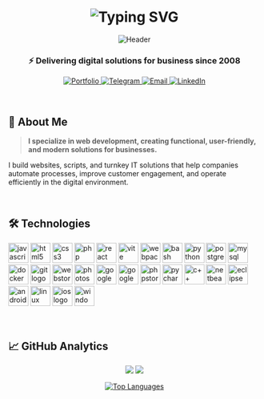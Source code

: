 <h1 align="center">
  <img src="https://readme-typing-svg.herokuapp.com?font=Fira+Code&weight=700&size=32&duration=4000&pause=1000&color=000000&center=true&vCenter=true&width=600&lines=Evgenii+Savin;Developer;Tech+Lead;Digital+Strategist" alt="Typing SVG" />
</h1>
<div align="center">
	 
![Header](https://capsule-render.vercel.app/api?type=waving&color=gradient&height=200&section=header&text=Evgeny+Savin&fontSize=50&fontAlignY=35&animation=fadeIn&desc=Developer+•+Tech+Lead+•+Digital+Strategist&descSize=20&descAlignY=55)

### ⚡ Delivering digital solutions for business since 2008

<p align="center">
  <a href="https://linkfirst.ru">
    <img src="https://img.shields.io/badge/🌐_PORTFOLIO-000000?style=for-the-badge&logo=react&logoColor=white" alt="Portfolio"/>
  </a>
  <a href="https://t.me/linkfirst_ru">
    <img src="https://img.shields.io/badge/💬_TELEGRAM-26A5E4?style=for-the-badge&logo=telegram&logoColor=white" alt="Telegram"/>
  </a>
  <a href="mailto:b2b@linkfirst.ru">
    <img src="https://img.shields.io/badge/📧_EMAIL-D14836?style=for-the-badge&logo=gmail&logoColor=white" alt="Email"/>
  </a>
  <a href="https://www.linkedin.com/in/savineo/">
    <img src="https://img.shields.io/badge/👔_LINKEDIN-0A66C2?style=for-the-badge&logo=linkedin&logoColor=white" alt="LinkedIn"/>
  </a>
</p>

</div>
<br>


## 🎯 About Me

> **I specialize in web development, creating functional, user-friendly, and modern solutions for businesses.**

I build websites, scripts, and turnkey IT solutions that help companies automate processes, improve customer engagement, and operate efficiently in the digital environment.

<br>

## 🛠️ Technologies


<div align="left" dir="auto">
  <a href="https://developer.mozilla.org/en-US/docs/Web/JavaScript" target="_blank" rel="nofollow"><img src="https://cdn.jsdelivr.net/gh/devicons/devicon/icons/javascript/javascript-original.svg" width="40" height="40" alt="javascript logo" style="max-width: 100%;"></a>
  <a href="https://developer.mozilla.org/en-US/docs/Web/HTML" target="_blank" rel="nofollow"><img src="https://cdn.jsdelivr.net/gh/devicons/devicon/icons/html5/html5-original.svg" width="40" height="40" alt="html5 logo" style="max-width: 100%;"></a>	
  <a href="https://developer.mozilla.org/en-US/docs/Web/CSS" target="_blank" rel="nofollow"><img src="https://cdn.jsdelivr.net/gh/devicons/devicon/icons/css3/css3-original.svg" width="40" height="40" alt="css3 logo" style="max-width: 100%;"></a>
  <a href="https://www.php.net/" target="_blank" rel="nofollow"><img src="https://cdn.jsdelivr.net/gh/devicons/devicon/icons/php/php-original.svg" width="40" height="40" alt="php logo" style="max-width: 100%;"></a>
  <a href="https://reactjs.org/" target="_blank" rel="nofollow"><img src="https://cdn.jsdelivr.net/gh/devicons/devicon/icons/react/react-original.svg" width="40" height="40" alt="react logo" style="max-width: 100%;"></a>
  <a href="https://vitejs.dev/" target="_blank" rel="nofollow"><img src="https://skillicons.dev/icons?i=vite" width="40" height="40" alt="vite logo" style="max-width: 100%;"></a>
  <a href="https://webpack.js.org/" target="_blank" rel="nofollow"><img src="https://cdn.simpleicons.org/webpack/8DD6F9" width="40" height="40" alt="webpack logo" style="max-width: 100%;"></a>
  <a href="https://www.gnu.org/software/bash/" target="_blank" rel="nofollow"><img src="https://cdn.simpleicons.org/gnubash/4EAA25" width="40" height="40" alt="bash logo" style="max-width: 100%;"></a>
  <a href="https://www.python.org/" target="_blank" rel="nofollow"><img src="https://skillicons.dev/icons?i=py" width="40" height="40" alt="python logo" style="max-width: 100%;"></a>
	  <a href="https://www.postgresql.org/" target="_blank" rel="nofollow"><img src="https://skillicons.dev/icons?i=postgres" width="40" height="40" alt="postgresql logo" style="max-width: 100%;"></a>
  <a href="https://www.mysql.com/" target="_blank" rel="nofollow"><img src="https://cdn.jsdelivr.net/gh/devicons/devicon/icons/mysql/mysql-original.svg" width="40" height="40" alt="mysql logo" style="max-width: 100%;"></a>
   <a href="https://www.docker.com/" target="_blank" rel="nofollow"><img src="https://cdn.jsdelivr.net/gh/devicons/devicon/icons/docker/docker-original.svg" width="40" height="40" alt="docker logo" style="max-width: 100%;"></a>
  <a href="https://git-scm.com/" target="_blank" rel="nofollow"><img src="https://cdn.jsdelivr.net/gh/devicons/devicon/icons/git/git-original.svg" width="40" height="40" alt="git logo" style="max-width: 100%;"></a>
  <a href="https://www.jetbrains.com/webstorm/" target="_blank" rel="nofollow"><img src="https://cdn.jsdelivr.net/gh/devicons/devicon/icons/webstorm/webstorm-original.svg" width="40" height="40" alt="webstorm logo" style="max-width: 100%;"></a>
  <a href="https://www.adobe.com/products/photoshop.html" target="_blank" rel="nofollow"><img src="https://cdn.jsdelivr.net/gh/devicons/devicon/icons/photoshop/photoshop-plain.svg" width="40" height="40" alt="photoshop logo" style="max-width: 100%;"></a>
  <a href="https://analytics.google.com/" target="_blank" rel="nofollow"><img src="https://cdn.simpleicons.org/googleanalytics/E37400" width="40" height="40" alt="google analytics logo" style="max-width: 100%;"></a>
  <a href="https://ads.google.com/" target="_blank" rel="nofollow"><img src="https://cdn.simpleicons.org/googleads/4285F4" width="40" height="40" alt="google ads logo" style="max-width: 100%;"></a>	
  <a href="https://www.jetbrains.com/phpstorm/" target="_blank" rel="nofollow"><img src="https://cdn.jsdelivr.net/gh/devicons/devicon/icons/phpstorm/phpstorm-original.svg" width="40" height="40" alt="phpstorm logo" style="max-width: 100%;"></a>
  <a href="https://www.jetbrains.com/pycharm/" target="_blank" rel="nofollow"><img src="https://cdn.jsdelivr.net/gh/devicons/devicon/icons/pycharm/pycharm-original.svg" width="40" height="40" alt="pycharm logo" style="max-width: 100%;"></a>
  <a href="https://isocpp.org/" target="_blank" rel="nofollow"><img src="https://cdn.jsdelivr.net/gh/devicons/devicon/icons/cplusplus/cplusplus-original.svg" width="40" height="40" alt="c++ logo" style="max-width: 100%;"></a>
  <a href="https://netbeans.apache.org/" target="_blank" rel="nofollow"><img src="https://cdn.jsdelivr.net/gh/devicons/devicon/icons/netbeans/netbeans-original.svg" width="40" height="40" alt="netbeans logo" style="max-width: 100%;"></a>
  <a href="https://www.eclipse.org/" target="_blank" rel="nofollow"><img src="https://cdn.jsdelivr.net/gh/devicons/devicon/icons/eclipse/eclipse-original.svg" width="40" height="40" alt="eclipse logo" style="max-width: 100%;"></a>
    <a href="https://www.android.com/" target="_blank" rel="nofollow"><img src="https://cdn.jsdelivr.net/gh/devicons/devicon/icons/android/android-original.svg" width="40" height="40" alt="android logo" style="max-width: 100%;"></a>
	 <a href="https://www.linux.org/" target="_blank" rel="nofollow"><img src="https://cdn.jsdelivr.net/gh/devicons/devicon/icons/linux/linux-original.svg" width="40" height="40" alt="linux logo" style="max-width: 100%;"></a>
	  <a href="https://www.apple.com/ios/" target="_blank" rel="nofollow"><img src="https://cdn.jsdelivr.net/gh/devicons/devicon/icons/apple/apple-original.svg" width="40" height="40" alt="ios logo" style="max-width: 100%;"></a>
	    <a href="https://www.microsoft.com/windows/" target="_blank" rel="nofollow"><img src="https://cdn.jsdelivr.net/gh/devicons/devicon/icons/windows8/windows8-original.svg" width="40" height="40" alt="windows logo" style="max-width: 100%;"></a>
</div>
<br><br>

## 📈 GitHub Analytics

<div align="center">

![](https://github-profile-summary-cards.vercel.app/api/cards/profile-details?username=Evgenii-Savin&theme=github_white)
![](https://github-readme-streak-stats.herokuapp.com/?user=Evgenii-Savin&theme=github-white&hide_border=true)

[![Top Languages](https://github-readme-stats.vercel.app/api/top-langs/?username=Evgenii-Savin&layout=compact&theme=github_white&hide_border=true)](https://github.com/Evgenii-Savin)

</div>

